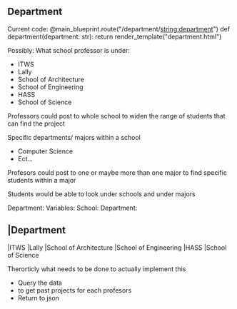 Department
----------

Current code:
@main_blueprint.route("/department/<string:department>")
def department(department: str):
    return render_template("department.html")

Possibly:
What school professor is under:
- ITWS
- Lally 
- School of Architecture
- School of Engineering
- HASS
- School of Science

Professors could post to whole school to widen the range of students that can find the project 

Specific departments/ majors within a school 
- Computer Science
- Ect...

Profesors could post to one or maybe more than one major to find specific students within a major

Students would be able to look under schools and under majors

Department:
    Variables:
        School:
            Department:

|Department
----------
|ITWS
|Lally 
|School of Architecture
|School of Engineering
|HASS
|School of Science 

Therorticly what needs to be done to actually implement this
- Query the data
- to get past projects for each profesors
- Return to json    

